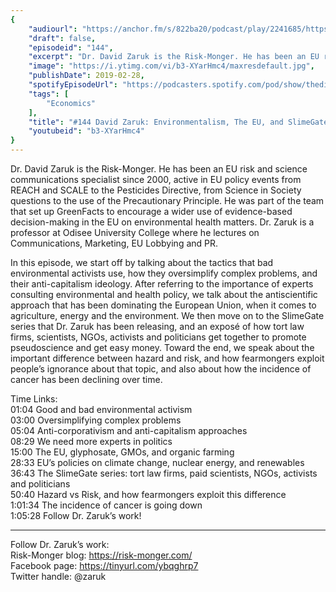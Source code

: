 ```yaml
---
{
	"audiourl": "https://anchor.fm/s/822ba20/podcast/play/2241685/https%3A%2F%2Fd3ctxlq1ktw2nl.cloudfront.net%2Fproduction%2F2019-0-31%2F9121968-44100-2-f2db13c77ce6b.m4a",
	"draft": false,
	"episodeid": "144",
	"excerpt": "Dr. David Zaruk is the Risk-Monger. He has been an EU risk and science communications specialist since 2000, active in EU policy events from REACH and SCALE to the Pesticides Directive, from Science in Society questions to the use of the Precautionary Principle. He was part of the team that set up GreenFacts to encourage a wider use of evidence-based decision-making in the EU on environmental health matters. Dr. Zaruk is a professor at Odisee University College where he lectures on Communications, Marketing, EU Lobbying and PR.",
	"image": "https://i.ytimg.com/vi/b3-XYarHmc4/maxresdefault.jpg",
	"publishDate": 2019-02-28,
	"spotifyEpisodeUrl": "https://podcasters.spotify.com/pod/show/thedissenter/episodes/144-David-Zaruk-Environmentalism--The-EU--and-SlimeGate-e32tml",
	"tags": [
		"Economics"
	],
	"title": "#144 David Zaruk: Environmentalism, The EU, and SlimeGate",
	"youtubeid": "b3-XYarHmc4"
}
---
```

Dr. David Zaruk is the Risk-Monger. He has been an EU risk and science communications specialist since 2000, active in EU policy events from REACH and SCALE to the Pesticides Directive, from Science in Society questions to the use of the Precautionary Principle. He was part of the team that set up GreenFacts to encourage a wider use of evidence-based decision-making in the EU on environmental health matters. Dr. Zaruk is a professor at Odisee University College where he lectures on Communications, Marketing, EU Lobbying and PR.

In this episode, we start off by talking about the tactics that bad environmental activists use, how they oversimplify complex problems, and their anti-capitalism ideology. After referring to the importance of experts consulting environmental and health policy, we talk about the antiscientific approach that has been dominating the European Union, when it comes to agriculture, energy and the environment. We then move on to the SlimeGate series that Dr. Zaruk has been releasing, and an exposé of how tort law firms, scientists, NGOs, activists and politicians get together to promote pseudoscience and get easy money. Toward the end, we speak about the important difference between hazard and risk, and how fearmongers exploit people’s ignorance about that topic, and also about how the incidence of cancer has been declining over time.

Time Links:  
<time>01:04</time> Good and bad environmental activism  
<time>03:00</time> Oversimplifying complex problems                               
<time>05:04</time> Anti-corporativism and anti-capitalism approaches                 
<time>08:29</time> We need more experts in politics                
<time>15:00</time> The EU, glyphosate, GMOs, and organic farming   
<time>28:33</time> EU’s policies on climate change, nuclear energy, and renewables     
<time>36:43</time> The SlimeGate series: tort law firms, paid scientists, NGOs, activists and politicians              
<time>50:40</time> Hazard vs Risk, and how fearmongers exploit this difference        
<time>1:01:34</time> The incidence of cancer is going down      
<time>1:05:28</time> Follow Dr. Zaruk’s work!      

---

Follow Dr. Zaruk’s work:  
Risk-Monger blog: https://risk-monger.com/  
Facebook page: https://tinyurl.com/ybqghrp7  
Twitter handle: @zaruk
